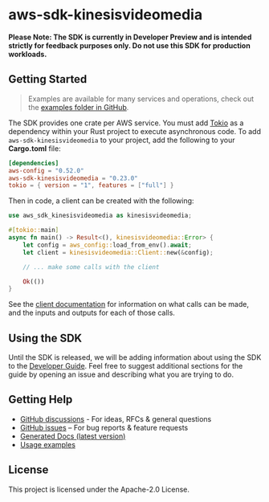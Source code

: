 # aws-sdk-kinesisvideomedia

**Please Note: The SDK is currently in Developer Preview and is intended strictly for
feedback purposes only. Do not use this SDK for production workloads.**



## Getting Started

> Examples are available for many services and operations, check out the
> [examples folder in GitHub](https://github.com/awslabs/aws-sdk-rust/tree/main/examples).

The SDK provides one crate per AWS service. You must add [Tokio](https://crates.io/crates/tokio)
as a dependency within your Rust project to execute asynchronous code. To add `aws-sdk-kinesisvideomedia` to
your project, add the following to your **Cargo.toml** file:

```toml
[dependencies]
aws-config = "0.52.0"
aws-sdk-kinesisvideomedia = "0.23.0"
tokio = { version = "1", features = ["full"] }
```

Then in code, a client can be created with the following:

```rust
use aws_sdk_kinesisvideomedia as kinesisvideomedia;

#[tokio::main]
async fn main() -> Result<(), kinesisvideomedia::Error> {
    let config = aws_config::load_from_env().await;
    let client = kinesisvideomedia::Client::new(&config);

    // ... make some calls with the client

    Ok(())
}
```

See the [client documentation](https://docs.rs/aws-sdk-kinesisvideomedia/latest/aws_sdk_kinesisvideomedia/client/struct.Client.html)
for information on what calls can be made, and the inputs and outputs for each of those calls.

## Using the SDK

Until the SDK is released, we will be adding information about using the SDK to the
[Developer Guide](https://docs.aws.amazon.com/sdk-for-rust/latest/dg/welcome.html). Feel free to suggest
additional sections for the guide by opening an issue and describing what you are trying to do.

## Getting Help

* [GitHub discussions](https://github.com/awslabs/aws-sdk-rust/discussions) - For ideas, RFCs & general questions
* [GitHub issues](https://github.com/awslabs/aws-sdk-rust/issues/new/choose) – For bug reports & feature requests
* [Generated Docs (latest version)](https://awslabs.github.io/aws-sdk-rust/)
* [Usage examples](https://github.com/awslabs/aws-sdk-rust/tree/main/examples)

## License

This project is licensed under the Apache-2.0 License.


